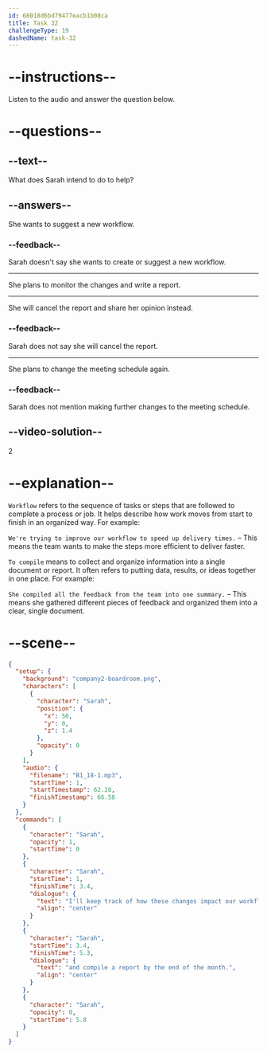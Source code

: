 ```yaml
---
id: 68018d6bd79477eacb1b08ca
title: Task 32
challengeType: 19
dashedName: task-32
---
```


<!-- (Audio) Sarah: I'll keep track of how these changes impact our workflow and compile a report by the end of the month. -->

# --instructions--

Listen to the audio and answer the question below.

# --questions--

## --text--

What does Sarah intend to do to help?

## --answers--

She wants to suggest a new workflow.

### --feedback--

Sarah doesn't say she wants to create or suggest a new workflow.

---

She plans to monitor the changes and write a report.

---

She will cancel the report and share her opinion instead.

### --feedback--

Sarah does not say she will cancel the report.

---

She plans to change the meeting schedule again.

### --feedback--

Sarah does not mention making further changes to the meeting schedule.

## --video-solution--

2

# --explanation--

`Workflow` refers to the sequence of tasks or steps that are followed to complete a process or job. It helps describe how work moves from start to finish in an organized way. For example:

`We're trying to improve our workflow to speed up delivery times.` – This means the team wants to make the steps more efficient to deliver faster.

`To compile` means to collect and organize information into a single document or report. It often refers to putting data, results, or ideas together in one place. For example:

`She compiled all the feedback from the team into one summary.` – This means she gathered different pieces of feedback and organized them into a clear, single document.

# --scene--

```json
{
  "setup": {
    "background": "company2-boardroom.png",
    "characters": [
      {
        "character": "Sarah",
        "position": {
          "x": 50,
          "y": 0,
          "z": 1.4
        },
        "opacity": 0
      }
    ],
    "audio": {
      "filename": "B1_18-1.mp3",
      "startTime": 1,
      "startTimestamp": 62.28,
      "finishTimestamp": 66.58
    }
  },
  "commands": [
    {
      "character": "Sarah",
      "opacity": 1,
      "startTime": 0
    },
    {
      "character": "Sarah",
      "startTime": 1,
      "finishTime": 3.4,
      "dialogue": {
        "text": "I'll keep track of how these changes impact our workflow",
        "align": "center"
      }
    },
    {
      "character": "Sarah",
      "startTime": 3.4,
      "finishTime": 5.3,
      "dialogue": {
        "text": "and compile a report by the end of the month.",
        "align": "center"
      }
    },
    {
      "character": "Sarah",
      "opacity": 0,
      "startTime": 5.8
    }
  ]
}
```
